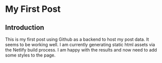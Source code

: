 # My First Post
## Introduction
This is my first post using Github as a backend to host my post data. It seems to be working well. I am currently generating static html assets via the Netlify build process. I am happy with the results and now need to add some styles to the page. 
